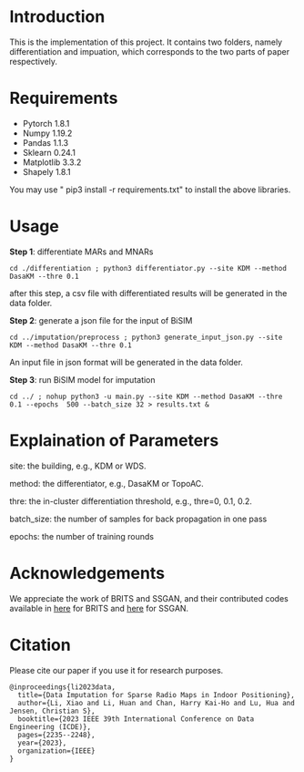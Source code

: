 # Introduction
This is the implementation of this project. It contains two folders, namely differentiation and impuation, which corresponds to the two parts of paper
respectively.
# Requirements

- Pytorch 1.8.1
- Numpy 1.19.2
- Pandas 1.1.3
- Sklearn 0.24.1
- Matplotlib 3.3.2
- Shapely 1.8.1

You may use " pip3 install -r requirements.txt" to install the above libraries.


# Usage
**Step 1**: differentiate MARs and MNARs
``` 
cd ./differentiation ; python3 differentiator.py --site KDM --method DasaKM --thre 0.1
```
after this step, a csv file with differentiated results will be generated in the data folder.

**Step 2**: generate a json file for the input of BiSIM
``` 
cd ../imputation/preprocess ; python3 generate_input_json.py --site KDM --method DasaKM --thre 0.1 
```
An input file in json format will be generated in the data folder.

**Step 3**:  run BiSIM model for imputation
``` 
cd ../ ; nohup python3 -u main.py --site KDM --method DasaKM --thre 0.1 --epochs  500 --batch_size 32 > results.txt & 
```

# Explaination of Parameters
site: the building, e.g., KDM or WDS.

method:  the differentiator, e.g., DasaKM or TopoAC.

thre: the in-cluster differentiation threshold, e.g., thre=0, 0.1, 0.2.

batch_size: the number of samples for back propagation in one pass

epochs: the number of training rounds


# Acknowledgements

[//]: # (The whole dataset could be found from  [here]&#40;https://www.kaggle.com/c/indoor-location-navigation/data?select=train&#41;)

We appreciate the work of BRITS and SSGAN, and their contributed codes available in [here](https://github.com/caow13/BRITS) for BRITS and [here](https://github.com/zjuwuyy-DL/Generative-Semi-supervised-Learning-for-Multivariate-Time-Series-Imputation) for SSGAN.


# Citation

Please cite our paper if you use it for research purposes.

``` 
@inproceedings{li2023data,
  title={Data Imputation for Sparse Radio Maps in Indoor Positioning},
  author={Li, Xiao and Li, Huan and Chan, Harry Kai-Ho and Lu, Hua and Jensen, Christian S},
  booktitle={2023 IEEE 39th International Conference on Data Engineering (ICDE)},
  pages={2235--2248},
  year={2023},
  organization={IEEE}
}
```




